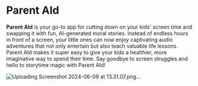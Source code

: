 # Parent AId

**Parent AId** is your go-to app for cutting down on your kids' screen time and swapping it with fun, AI-generated moral stories. Instead of endless hours in front of a screen, your little ones can now enjoy captivating audio adventures that not only entertain but also teach valuable life lessons. Parent AId makes it super easy to give your kids a healthier, more imaginative way to spend their time. Say goodbye to screen struggles and hello to storytime magic with Parent AId!

![Uploading Screenshot 2024-06-09 at 13.31.07.png…]()

